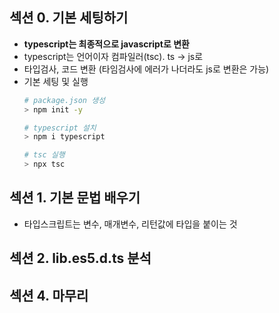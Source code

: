 
## 섹션 0. 기본 세팅하기
- __typescript는 최종적으로 javascript로 변환__
- typescript는 언어이자 컴파일러(tsc). ts -> js로
- 타입검사, 코드 변환 (타임검사에 에러가 나더라도 js로 변환은 가능)
- 기본 세팅 및 실행
  ```bash
  # package.json 생성
  > npm init -y 

  # typescript 설치
  > npm i typescript
  
  # tsc 실행
  > npx tsc 
  ```

## 섹션 1. 기본 문법 배우기
- 타입스크립트는 변수, 매개변수, 리턴값에 타입을 붙이는 것

## 섹션 2. lib.es5.d.ts 분석

## 섹션 4. 마무리
